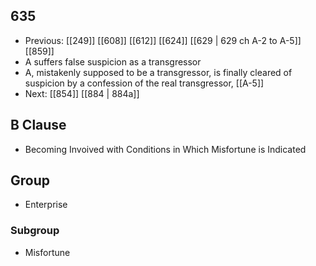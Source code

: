 ## 635
- Previous: [[249]] [[608]] [[612]] [[624]] [[629 | 629 ch A-2 to A-5]] [[859]] 
- A suffers false suspicion as a transgressor
- A, mistakenly supposed to be a transgressor, is finally cleared of suspicion by a confession of the real transgressor, [[A-5]]
- Next: [[854]] [[884 | 884a]] 

## B Clause
- Becoming Invoived with Conditions in Which Misfortune is Indicated

## Group
- Enterprise

### Subgroup
- Misfortune

